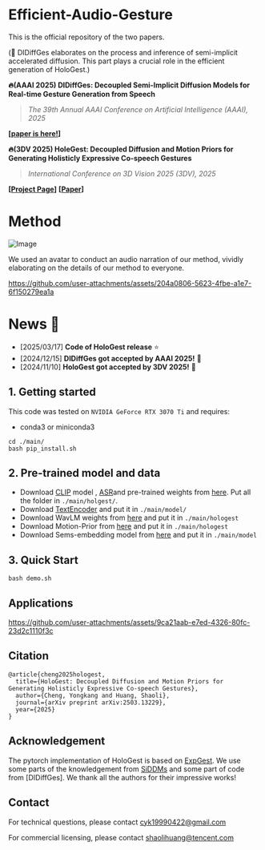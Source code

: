 # Efficient-Audio-Gesture

This is the official repository of the two papers. 

(👀 DIDiffGes elaborates on the process and inference of semi-implicit accelerated diffusion. This part plays a crucial role in the efficient generation of HoloGest.)

**🔥(AAAI 2025) DIDiffGes: Decoupled Semi-Implicit Diffusion Models for Real-time Gesture Generation from Speech**
> *The 39th Annual AAAI Conference on Artificial Intelligence (AAAI), 2025*

**[[paper is here!](https://arxiv.org/abs/2503.17059)]**

**🔥(3DV 2025) HoleGest: Decoupled Diffusion and Motion Priors for Generating Holisticly Expressive Co-speech Gestures**
> *International Conference on 3D Vision 2025 (3DV), 2025*

**[[Project Page](https://cyk990422.github.io/HoloGest.github.io/)]** **[[Paper](https://hologest.github.io/)]** 

# Method
![Image](https://github.com/user-attachments/assets/4472d621-1fb1-4c6b-a155-2ccfa5a8532c)

We used an avatar to conduct an audio narration of our method, vividly elaborating on the details of our method to everyone.

https://github.com/user-attachments/assets/204a0806-5623-4fbe-a1e7-6f150279ea1a

# News :triangular_flag_on_post:
- [2025/03/17] **Code of HoloGest release** ⭐
- [2024/12/15] **DIDiffGes got accepted by AAAI 2025!** 🎉
- [2024/11/10] **HoloGest got accepted by 3DV 2025!** 🎉


## 1. Getting started

This code was tested on `NVIDIA GeForce RTX 3070 Ti` and requires:

* conda3 or miniconda3

```
cd ./main/
bash pip_install.sh
```

## 2. Pre-trained model and data
- Download [CLIP](https://drive.google.com/drive/folders/1CN9J2T1tN-F2R5qfHjOfMkGXP00oka6E?usp=drive_link) model , [ASR](https://drive.google.com/drive/folders/1tvQQp6vacDcPg5T6WZIgWjvrk46nYin4?usp=sharing)and pre-trained weights from [here](https://drive.google.com/file/d/14kH1QGBHaMLsdPIrNvEbgNnc32vfHK4U/view?usp=drive_link). Put all the folder in `./main/holgest/`.
- Download [TextEncoder](https://drive.google.com/drive/folders/1J39SDT3RwMH7v7dJl_53stb0wkwTbXEY?usp=drive_link) and put it in `./main/model/`
- Download WavLM weights from [here](https://drive.google.com/drive/folders/1du41ziM0utAMjCtn-YPM8ZYOI6YplHrq?usp=drive_link) and put it in `./main/hologest`
- Download Motion-Prior from [here](https://drive.google.com/drive/folders/1-9kTNCKENK2dmPFxLCq1TitZmaC9GHIJ?usp=drive_link) and put it in `./main/hologest`
- Download Sems-embedding model from [here](https://drive.google.com/file/d/18BW104r63BgTNF766S5ByPeKR9A7vApg/view?usp=sharing) and put it in `./main/model`


## 3. Quick Start

```
bash demo.sh
```

## Applications

https://github.com/user-attachments/assets/9ca21aab-e7ed-4326-80fc-23d2c1110f3c

## Citation
```
@article{cheng2025hologest,
  title={HoloGest: Decoupled Diffusion and Motion Priors for Generating Holisticly Expressive Co-speech Gestures},
  author={Cheng, Yongkang and Huang, Shaoli},
  journal={arXiv preprint arXiv:2503.13229},
  year={2025}
}
```

## Acknowledgement
The pytorch implementation of HoloGest is based on [ExpGest](https://github.com/cyk990422/ExpGest). We use some parts of the knowledgement from [SiDDMs](https://arxiv.org/abs/2306.12511) and some part of code from [DIDiffGes]. We thank all the authors for their impressive works!

## Contact
For technical questions, please contact cyk19990422@gmail.com

For commercial licensing, please contact shaolihuang@tencent.com
